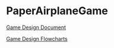 # PaperAirplaneGame

[Game Design Document](https://docs.google.com/document/d/18pIFiZTy4AZVBsvz_3tgbSZyv8jSC4cUe7cwwePD8U8/edit?usp=sharing)

[Game Design Flowcharts](https://lucid.app/lucidchart/f82b3105-8629-4c04-856f-dc0c77d3bee3/edit?viewport_loc=-5632%2C-6473%2C1379%2C1598%2C0_0&invitationId=inv_e5fb2003-2895-4777-80ff-d440c048511c)